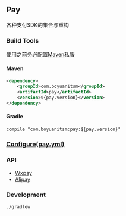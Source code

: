 ## Pay

各种支付SDK的集合与重构

### Build Tools

使用之前务必配置[Maven私服](http://172.16.8.21:20000/helper/nexus-maven-repo)

#### Maven
```xml
<dependency>
    <groupId>com.boyuanitsm</groupId>
    <artifactId>pay</artifactId>
    <version>${pay.version}</version>
</dependency>
```
#### Gradle
```
compile "com.boyuanitsm:pay:${pay.version}"
```

### [Configure(pay.yml)](docs/pay.yml.md)

### API

- [Wxpay](docs/wepay/wepay.md)
- [Alipay](docs/alipay/alipay.md)

### Development

```
./gradlew
```
